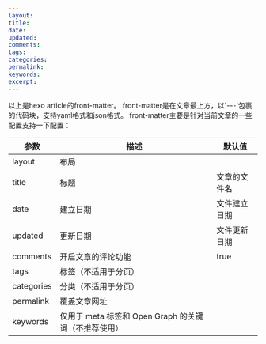 ```yaml
---
layout:
title:
date:
updated:
comments:
tags:
categories:
permalink:
keywords:
excerpt:
---
```

以上是hexo article的front-matter。
front-matter是在文章最上方，以'---'包裹的代码块，支持yaml格式和json格式。
front-matter主要是针对当前文章的一些配置支持一下配置：

|参数|描述|默认值|
|-|-|-|
|layout|布局|	
|title|标题|文章的文件名|
|date|建立日期|文件建立日期|
|updated|更新日期|文件更新日期|
|comments|开启文章的评论功能|true|
|tags|标签（不适用于分页）|
|categories|	分类（不适用于分页）|	
|permalink|覆盖文章网址|
|keywords|仅用于 meta 标签和 Open Graph 的关键词（不推荐使用）|	

